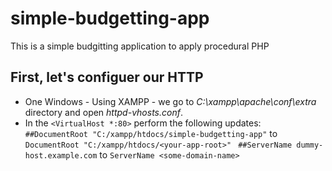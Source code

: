 # simple-budgetting-app
This is a simple budgitting application to apply procedural PHP

## First, let's configuer our HTTP
* One Windows - Using XAMPP - we go to *C:\xampp\apache\conf\extra* directory and open *httpd-vhosts.conf*.
* In the ```<VirtualHost *:80>```  perform the following updates:
``` ##DocumentRoot "C:/xampp/htdocs/simple-budgetting-app" ``` to ```DocumentRoot "C:/xampp/htdocs/<your-app-root>" ```
``` ##ServerName dummy-host.example.com ``` to ```ServerName <some-domain-name>```